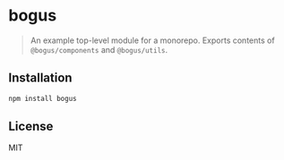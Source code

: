 # bogus

> An example top-level module for a monorepo. Exports contents of `@bogus/components` and `@bogus/utils`.

## Installation

```sh
npm install bogus
```

## License

MIT

